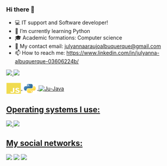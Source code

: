 ### Hi there 👋

- 💻 IT support and Software developer!
- 🌱 I’m currently learning Python
- 🎓 Academic formations: Computer science
- 📧 My contact email: julyannaaraujoalbuquerque@gmail.com
- 📫 How to reach me: https://www.linkedin.com/in/julyanna-albuquerque-03606224b/

<div align ="centro">
  <a href="https://github.com/Julyannaalbuquer">
  <img height="180cm" src="https://github-readme-stats.vercel.app/api?username=Julyannaalbuquer&show_icons=true&theme=radical&include_all_commits=true&count_private=true"/>
  <img width="50%" src="https://github-readme-stats.vercel.app/api/top-langs/?username=Julyannaalbuquer&layout=compact&langs_count=7&theme=radical"/>
</div> 

<div style ="display: inline_block"><br>
  <img align="center" alt="Ju-Js" height="30" width="40" src="https://raw.githubusercontent.com/devicons/devicon/master/icons/javascript/javascript-plain.svg"/>
  <img align="center" alt="Ju-Python" height="30" width="40" src="https://raw.githubusercontent.com/devicons/devicon/master/icons/python/python-original.svg"/>
  <img align="center" alt="Ju-Java" height="30" width="40" src="https://img.shields.io/badge/Java-ED8B00?style=for-the-badge&logo=java&logoColor=white.svg"/>
 </div>
 
 ## Operating systems I use:
 
<div>
   <img aling="center" heignt="30" wiidth="40" src="https://img.shields.io/badge/Windows-0078D6?style=for-the-badge&logo=windows&logoColor=white"/>
   <img aling="center" heignt="30" wiidth="40" src="https://img.shields.io/badge/Linux-FCC624?style=for-the-badge&logo=linux&logoColor=black"/>
</div>
   
##  My social networks:
<div>
<a href="https://instagram.com/julyannaalbuquer" target="_blank"><img src="https://img.shields.io/badge/Instagram-E4405F?style=for-the-badge&logo=instagram&logoColor=white" target="_blank"></a>
<a href="https://www.linkedin.com/in/julyanna-albuquerque-03606224b/" target="_blank"><img src="https://img.shields.io/badge/LinkedIn-0077B5?style=for-the-badge&logo=linkedin&logoColor=white " target="_blank"></a>
<a href="mailto:julyannaaraujoalbuquerque@gmail.com "><img src="https://img.shields.io/badge/-Gmail-%23333?style=for-the-badge&logo=gmail&logoColor=white" target="_blank"></a>
</div>   
   


